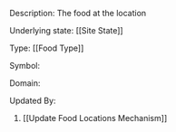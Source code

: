 Description: The food at the location

Underlying state: [[Site State]]

Type: [[Food Type]]

Symbol: 

Domain: 

Updated By:
1. [[Update Food Locations Mechanism]]

